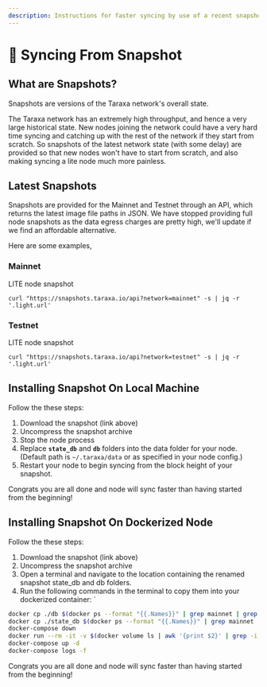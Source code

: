 ```yaml
---
description: Instructions for faster syncing by use of a recent snapshot
---
```


# 🔀 Syncing From Snapshot

## What are Snapshots?&#x20;

Snapshots are versions of the Taraxa network's overall state.&#x20;

The Taraxa network has an extremely high throughput, and hence a very large historical state. New nodes joining the network could have a very hard time syncing and catching up with the rest of the network if they start from scratch. So snapshots of the latest network state (with some delay) are provided so that new nodes won't have to start from scratch, and also making syncing a lite node much more painless.&#x20;



## Latest Snapshots&#x20;

Snapshots are provided for the Mainnet and Testnet through an API, which returns the latest image file paths in JSON. We have stopped providing full node snapshots as the data egress charges are pretty high, we'll update if we find an affordable alternative.&#x20;

Here are some examples,&#x20;

### Mainnet&#x20;

LITE node snapshot

```
curl "https://snapshots.taraxa.io/api?network=mainnet" -s | jq -r '.light.url'
```

### Testnet

LITE node snapshot

```
curl "https://snapshots.taraxa.io/api?network=testnet" -s | jq -r '.light.url'
```



## Installing Snapshot On Local Machine

Follow the these steps:

1. Download the snapshot (link above)
2. Uncompress the snapshot archive
3. Stop the node process
4. Replace **`state_db`** and **`db`** folders into the data folder for your node. (Default path is `~/.taraxa/data` or as specified in your node config.)
5. Restart your node to begin syncing from the block height of your snapshot.

Congrats you are all done and node will sync faster than having started from the beginning!

##

## Installing Snapshot On Dockerized Node

Follow the these steps:

1. Download the snapshot (link above)
2. Uncompress the snapshot archive
3. Open a terminal and navigate to the location containing the renamed snapshot state\_db and db folders.
4. Run the following commands in the terminal to copy them into your dockerized container: \`

```bash
docker cp ./db $(docker ps --format "{{.Names}}" | grep mainnet | grep node):/opt/taraxa_data/data/db/db_new
docker cp ./state_db $(docker ps --format "{{.Names}}" | grep mainnet | grep node):/opt/taraxa_data/data/db/state_db_new
docker-compose down
docker run --rm -it -v $(docker volume ls | awk '{print $2}' | grep -i mainnet):/data alpine ash -c "cd /data/db; mv db db_bk; mv state_db state_db_bk; mv db_new db; mv state_db_new state_db"
docker-compose up -d
docker-compose logs -f
```

Congrats you are all done and node will sync faster than having started from the beginning!

